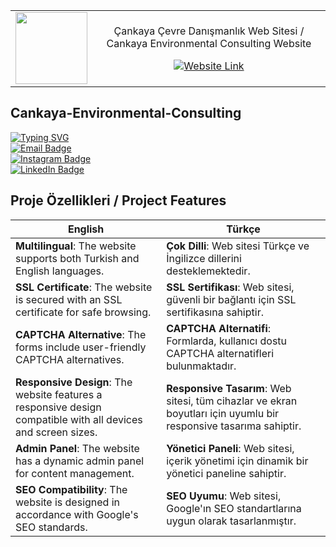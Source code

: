 <!-- ![Banner](https://cankayacevre.com/assets/uploads/6565b2b88c505170116370445.png) -->

<table>
  <tr>
    <td align="center" valign="middle">
      <img src="https://cankayacevre.com/assets/uploads/6565b2b88c505170116370445.png" height="115px" />
    </td>
    <td align="center" valign="middle">
      <p align="center">
   Çankaya Çevre Danışmanlık Web Sitesi / Cankaya Environmental Consulting Website
</p>

<!-- Web Site Linki -->
<p align="center">
<a href="https://cankayacevre.com/">
  <img src="https://img.shields.io/badge/cankayacevre.com-E4405F.svg?style=for-the-badge&logo=Website&logoColor=white" alt="Website Link" />
</a>
</p>
    </td>
  </tr>
</table>


   ## Cankaya-Environmental-Consulting


<a href="https://git.io/typing-svg">
        <img src="https://readme-typing-svg.demolab.com?font=Fira+Code&weight=600&size=25&pause=1500&color=FFFFFF&center=true&vCenter=true&random=false&width=435&lines=Hello%2C+I+am+Erdem+Karao%C4%9Flu;Merhaba%2C+Ben+Erdem+Karao%C4%9Flu" alt="Typing SVG" />
      </a>
      <br>
      <a href="mailto:erdemkaraogllu@gmail.com?subject=[GitHub]%20Contact">
        <img src="https://img.shields.io/badge/e‑mail-D14836.svg?style=for-the-badge&logo=GMail&logoColor=white" alt="Email Badge" />
      </a>
      <br>
      <a href="https://instagram.com/erdemkaraogllu">
        <img src="https://img.shields.io/badge/instagram-E4405F.svg?style=for-the-badge&logo=instagram&logoColor=white" alt="Instagram Badge" />
      </a>
      <br>
      <a href="https://www.linkedin.com/in/erdem-karao%C4%9Flu-b6843124a/">
        <img src="https://img.shields.io/badge/linkedin-0077B5.svg?style=for-the-badge&logo=linkedin&logoColor=white" alt="LinkedIn Badge" />
      </a>

## Proje Özellikleri / Project Features

| English | Türkçe |
| ------- | ------ |
| **Multilingual**: The website supports both Turkish and English languages. | **Çok Dilli**: Web sitesi Türkçe ve İngilizce dillerini desteklemektedir. |
| **SSL Certificate**: The website is secured with an SSL certificate for safe browsing. | **SSL Sertifikası**: Web sitesi, güvenli bir bağlantı için SSL sertifikasına sahiptir. |
| **CAPTCHA Alternative**: The forms include user-friendly CAPTCHA alternatives. | **CAPTCHA Alternatifi**: Formlarda, kullanıcı dostu CAPTCHA alternatifleri bulunmaktadır. |
| **Responsive Design**: The website features a responsive design compatible with all devices and screen sizes. | **Responsive Tasarım**: Web sitesi, tüm cihazlar ve ekran boyutları için uyumlu bir responsive tasarıma sahiptir. |
| **Admin Panel**: The website has a dynamic admin panel for content management. | **Yönetici Paneli**: Web sitesi, içerik yönetimi için dinamik bir yönetici paneline sahiptir. |
| **SEO Compatibility**: The website is designed in accordance with Google's SEO standards. | **SEO Uyumu**: Web sitesi, Google'ın SEO standartlarına uygun olarak tasarlanmıştır. |
